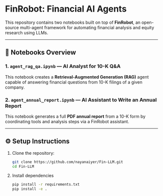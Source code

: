 # FinRobot: Financial AI Agents

This repository contains two notebooks built on top of **FinRobot**, an open-source multi-agent framework for automating financial analysis and equity research using LLMs.

---

## 📘 Notebooks Overview

### 1. `agent_rag_qa.ipynb` — AI Analyst for 10-K Q&A
This notebook creates a **Retrieval-Augmented Generation (RAG)** agent capable of answering financial questions from 10-K filings of a given company.

### 2. `agent_annual_report.ipynb` — AI Assistant to Write an Annual Report
This notebook generates a full **PDF annual report** from a 10-K form by coordinating tools and analysis steps via a FinRobot assistant.

---

## ⚙️ Setup Instructions

1. Clone the repository:
   ```bash
   git clone https://github.com/nayanaiyer/Fin-LLM.git
   cd Fin-LLM
   ```

2. Install dependencies
    ```bash
    pip install -r requirements.txt
    pip install -e .
    ```
